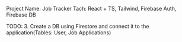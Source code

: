 Project Name: Job Tracker
Tach: React + TS, Tailwind, Firebase Auth, Firebase DB

TODO:
    3. Create a DB using Firestore and connect it to the application(Tables: User, Job Applications)